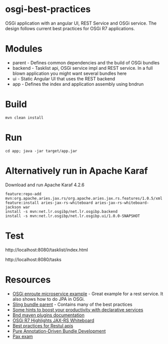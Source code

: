 # osgi-best-practices

OSGi application with an angular UI, REST Service and OSGi service.
The design follows current best practices for OSGi R7 applications. 

# Modules

* parent - Defines common dependencies and the build of OSGi bundles
* backend - Tasklist api, OSGi service impl and REST service. In a full blown application you might want several bundles here
* ui - Static Angular UI that uses the REST backend
* app - Defines the index and application assembly using bndrun

# Build

    mvn clean install
    
# Run

    cd app; java -jar target/app.jar
    
# Alternatively run in Apache Karaf

Download and run Apache Karaf 4.2.6

    feature:repo-add mvn:org.apache.aries.jax.rs/org.apache.aries.jax.rs.features/1.0.5/xml
    feature:install aries-jax-rs-whiteboard aries-jax-rs-whiteboard-jackson war
    install -s mvn:net.lr.osgibp/net.lr.osgibp.backend
    install -s mvn:net.lr.osgibp/net.lr.osgibp.ui/1.0.0-SNAPSHOT
    
# Test

   http://localhost:8080/tasklist/index.html
   
   http://localhost:8080/tasks

# Resources

* [OSGi enroute microservice example](https://github.com/osgi/osgi.enroute/tree/master/examples/microservice) - Great example for a rest service. It also shows how to do JPA in OSGi.
* [Sling bundle parent](https://github.com/apache/sling-parent/tree/master/sling-bundle-parent) - Contains many of the best practices
* [Some hints to boost your productivity with declarative services](https://liquid-reality.de/2016/09/26/hints-ds.html)
* [Bnd maven plugins documentation](https://github.com/bndtools/bnd/tree/master/maven)
* [OSGi R7 Highlights JAX-RS Whiteboard](https://blog.osgi.org/2018/03/osgi-r7-highlights-jax-rs-whiteboard.html)
* [Best practices for Restul apis](https://blog.mwaysolutions.com/2014/06/05/10-best-practices-for-better-restful-api/)
* [Pure Annotation-Driven Bundle Development](https://virtual.osgiusers.org/2018/10/pure-annotation-driven-dev)
* [Pax exam](https://ops4j1.jira.com/wiki/spaces/PAXEXAM4/overview)
